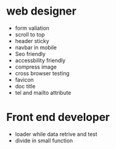 # web designer
- form valiation 
- scroll to top
- header sticky
- navbar in mobile
- Seo friendly
- accessbility friendly
- compress image
- cross browser testing
- favicon
- doc title
- tel and mailto attribute

# Front end developer
- loader while data retrive and test
- divide in small function
